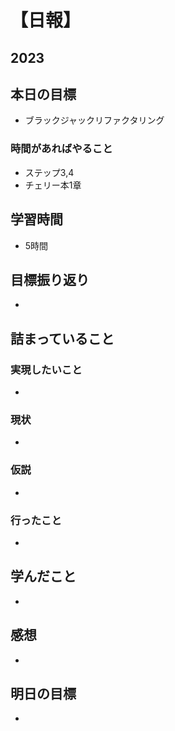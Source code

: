 # 【日報】
## 2023
## 本日の目標
- ブラックジャックリファクタリング
### 時間があればやること
- ステップ3,4 
- チェリー本1章

## 学習時間
- 5時間

## 目標振り返り
- 

## 詰まっていること
### 実現したいこと 
- 

### 現状
- 

### 仮説
- 

### 行ったこと 
- 

## 学んだこと
- 

## 感想
- 

## 明日の目標
- 
